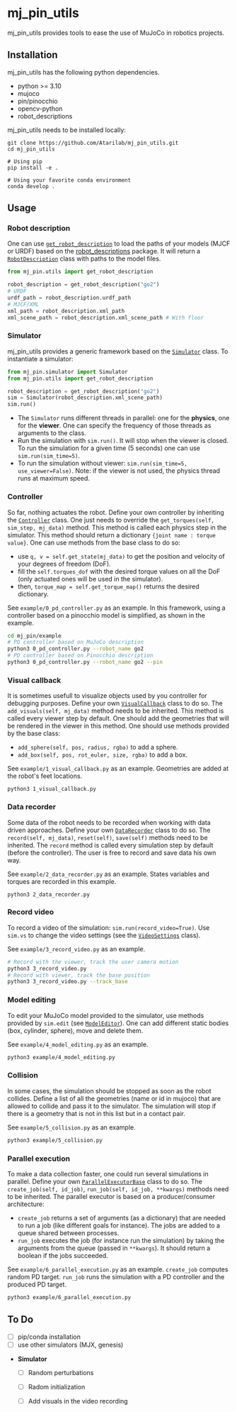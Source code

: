 # mj_pin_utils
mj_pin_utils provides tools to ease the use of MuJoCo in robotics projects.

## Installation

mj_pin_utils has the following python dependencies.
- python >= 3.10
- mujoco
- pin/pinocchio
- opencv-python
- robot_descriptions

mj_pin_utils needs to be installed locally:

```
git clone https://github.com/Atarilab/mj_pin_utils.git
cd mj_pin_utils

# Using pip
pip install -e .

# Using your favorite conda environment
conda develop .
```

## Usage


### Robot description

One can use [`get_robot_description`](mj_pin/utils.py) to load the paths of your models (MJCF or URDF) based on the [robot_descriptions](https://github.com/robot-descriptions/robot_descriptions.py) package. It will return a [`RobotDescription`](mj_pin/utils.py) class with paths to the model files.

```python
from mj_pin.utils import get_robot_description

robot_description = get_robot_description("go2")
# URDF
urdf_path = robot_description.urdf_path
# MJCF/XML
xml_path = robot_description.xml_path
xml_scene_path = robot_description.xml_scene_path # With floor
```

### Simulator

mj_pin_utils provides a generic framework based on the [`Simulator`](mj_pin/simulator.py) class. To instantiate a simulator:
```python
from mj_pin.simulator import Simulator
from mj_pin.utils import get_robot_description

robot_description = get_robot_description("go2")
sim = Simulator(robot_description.xml_scene_path)
sim.run()
```

- The `Simulator` runs different threads in parallel: one for the **physics**, one for the **viewer**. One can specify the frequency of those threads as arguments to the class.
- Run the simulation with `sim.run()`. It will stop when the viewer is closed. To run the simulation for a given time (5 seconds) one can use `sim.run(sim_time=5)`.
- To run the simulation without viewer: `sim.run(sim_time=5, use_viewer=False)`. Note: if the viewer is not used, the physics thread runs at maximum speed.


### Controller

So far, nothing actuates the robot. Define your own controller by inheriting the [`Controller`](mj_pin/abstract.py) class. One just needs to override the `get_torques(self, sim_step, mj_data)` method. This method is called each physics step in the simulator. This method should return a dictionary `{joint name : torque value}`. One can use methods from the base class to do so:

- use `q, v = self.get_state(mj_data)` to get the position and velocity of your degrees of freedom (DoF).
- fill the `self.torques_dof` with the desired torque values on all the DoF (only actuated ones will be used in the simulator).
- then, `torque_map = self.get_torque_map()` returns the desired dictionary.

See `example/0_pd_controller.py` as an example. In this framework, using a controller based on a pinocchio model is simplified, as shown in the example.
```sh
cd mj_pin/example
# PD controller based on MuJoCo description
python3 0_pd_controller.py --robot_name go2
# PD controller based on Pinocchio description
python3 0_pd_controller.py --robot_name go2 --pin
```

### Visual callback

It is sometimes usefull to visualize objects used by you controller for debugging purposes. Define your own [`VisualCallback`](mj_pin/abstract.py) class to do so. The `add_visuals(self, mj_data)` method needs to be inherited. This method is called every viewer step by default. One should add the geometries that will be rendered in the viewer in this method. One should use methods provided by the base class:

- `add_sphere(self, pos, radius, rgba)` to add a sphere.
- `add_box(self, pos, rot_euler, size, rgba)` to add a box.

See `example/1_visual_callback.py` as an example. Geometries are added at the robot's feet locations.
```
python3 1_visual_callback.py
```

### Data recorder

Some data of the robot needs to be recorded when working with data driven approaches. Define your own [`DataRecorder`](mj_pin/abstract.py) class to do so. The `record(self, mj_data)`, `reset(self)`, `save(self)` methods need to be inherited. The `record` method is called every simulation step by default (before the controller). The user is free to record and save data his own way.

See `example/2_data_recorder.py` as an example. States variables and torques are recorded in this example.
```
python3 2_data_recorder.py
```

### Record video

To record a video of the simulation: `sim.run(record_video=True)`.
Use `sim.vs` to change the video settings (see the [`VideoSettings`](mj_pin/simulator.py) class).

See `example/3_record_video.py` as an example. 
```sh
# Record with the viewer, track the user camera motion 
python3 3_record_video.py
# Record with viewer, track the base position
python3 3_record_video.py --track_base
```

### Model editing

To edit your MuJoCo model provided to the simulator, use methods provided by `sim.edit` (see [`ModelEditor`](mj_pin/model_editor.py)). One can add different static bodies (box, cylinder, sphere), move and delete them.

See `example/4_model_editing.py` as an example.
```sh
python3 example/4_model_editing.py
```

### Collision

In some cases, the simulation should be stopped as soon as the robot collides. Define a list of all the geometries (name or id in mujoco) that are allowed to collide and pass it to the simulator. The simulation will stop if there is a geometry that is not in this list but in a contact pair.

See `example/5_collision.py` as an example.
```sh
python3 example/5_collision.py
```

### Parallel execution

To make a data collection faster, one could run several simulations in parallel. Define your own [`ParallelExecutorBase`](mj_pin/abstract.py) class to do so. The `create_job(self, id_job)`, `run_job(self, id_job, **kwargs)` methods need to be inherited. The parallel executor is based on a producer/consumer architecture:

- `create_job` returns a set of arguments (as a dictionary) that are needed to run a job (like different goals for instance). The jobs are added to a queue shared between processes.
- `run_job` executes the job (for instance run the simulation) by taking the arguments from the queue (passed in `**kwargs`). It should return a boolean if the jobs succeeded.

See `example/6_parallel_execution.py` as an example. `create_job` computes random PD target. `run_job` runs the simulation with a PD controller and the produced PD target.
```sh
python3 example/6_parallel_execution.py
```

## To Do

- [ ] pip/conda installation
- [ ] use other simulators (MJX, genesis)

- **Simulator**
  - [ ] Random perturbations
  - [ ] Radom initialization
  - [ ] Add visuals in the video recording


